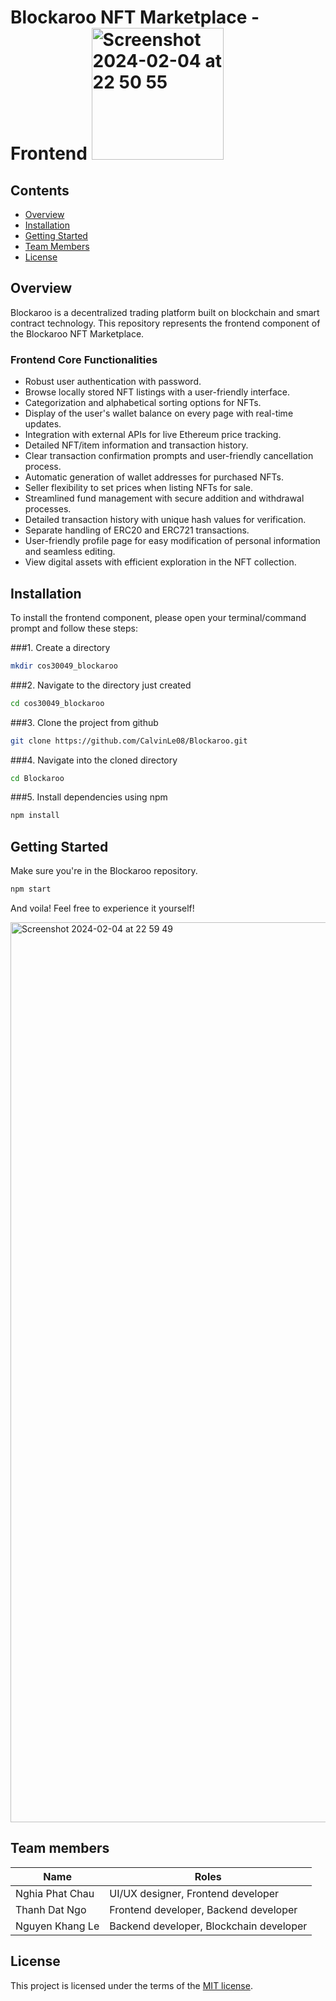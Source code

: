 # Blockaroo NFT Marketplace - Frontend <img width="211" alt="Screenshot 2024-02-04 at 22 50 55" src="https://github.com/CalvinLe08/Blockaroo/assets/88606778/7dff77b4-5e5d-4a22-a3a8-a421a47dc366">


## Contents

- [Overview](#overview)
- [Installation](#installation)
- [Getting Started](#getting-started)
- [Team Members](#team-members)
- [License](#license)

## Overview

Blockaroo is a decentralized trading platform built on blockchain and smart contract technology. This repository represents the frontend component of the Blockaroo NFT Marketplace.

### Frontend Core Functionalities

- Robust user authentication with password.
- Browse locally stored NFT listings with a user-friendly interface.
- Categorization and alphabetical sorting options for NFTs.
- Display of the user's wallet balance on every page with real-time updates.
- Integration with external APIs for live Ethereum price tracking.
- Detailed NFT/item information and transaction history.
- Clear transaction confirmation prompts and user-friendly cancellation process.
- Automatic generation of wallet addresses for purchased NFTs.
- Seller flexibility to set prices when listing NFTs for sale.
- Streamlined fund management with secure addition and withdrawal processes.
- Detailed transaction history with unique hash values for verification.
- Separate handling of ERC20 and ERC721 transactions.
- User-friendly profile page for easy modification of personal information and seamless editing.
- View digital assets with efficient exploration in the NFT collection.


## Installation

To install the frontend component, please open your terminal/command prompt and follow these steps:

###1. Create a directory
```bash
mkdir cos30049_blockaroo 
```

###2. Navigate to the directory just created
```bash
cd cos30049_blockaroo
```

###3. Clone the project from github
```bash
git clone https://github.com/CalvinLe08/Blockaroo.git
```

###4. Navigate into the cloned directory
```bash
cd Blockaroo
```

###5. Install dependencies using npm
```bash
npm install            
```

## Getting Started

Make sure you're in the Blockaroo repository.
```bash
npm start
```
And voila! Feel free to experience it yourself!

<img width="1440" alt="Screenshot 2024-02-04 at 22 59 49" src="https://github.com/CalvinLe08/Blockaroo/assets/88606778/65219096-2574-4727-96b4-8c4018d65566">

## Team members

| Name               | Roles                                           |
| ------------------ | ----------------------------------------------- |
| Nghia Phat Chau   | UI/UX designer, Frontend developer               |
| Thanh Dat Ngo      | Frontend developer, Backend developer            |
| Nguyen Khang Le    | Backend developer, Blockchain developer          |


## License
This project is licensed under the terms of the [MIT license](LICENSE).



